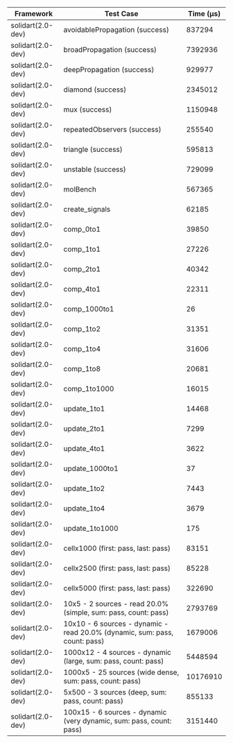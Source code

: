 | Framework | Test Case | Time (μs) |
| --- | --- | --- |
| solidart(2.0-dev) | avoidablePropagation (success) | 837294 |
| solidart(2.0-dev) | broadPropagation (success) | 7392936 |
| solidart(2.0-dev) | deepPropagation (success) | 929977 |
| solidart(2.0-dev) | diamond (success) | 2345012 |
| solidart(2.0-dev) | mux (success) | 1150948 |
| solidart(2.0-dev) | repeatedObservers (success) | 255540 |
| solidart(2.0-dev) | triangle (success) | 595813 |
| solidart(2.0-dev) | unstable (success) | 729099 |
| solidart(2.0-dev) | molBench | 567365 |
| solidart(2.0-dev) | create_signals | 62185 |
| solidart(2.0-dev) | comp_0to1 | 39850 |
| solidart(2.0-dev) | comp_1to1 | 27226 |
| solidart(2.0-dev) | comp_2to1 | 40342 |
| solidart(2.0-dev) | comp_4to1 | 22311 |
| solidart(2.0-dev) | comp_1000to1 | 26 |
| solidart(2.0-dev) | comp_1to2 | 31351 |
| solidart(2.0-dev) | comp_1to4 | 31606 |
| solidart(2.0-dev) | comp_1to8 | 20681 |
| solidart(2.0-dev) | comp_1to1000 | 16015 |
| solidart(2.0-dev) | update_1to1 | 14468 |
| solidart(2.0-dev) | update_2to1 | 7299 |
| solidart(2.0-dev) | update_4to1 | 3622 |
| solidart(2.0-dev) | update_1000to1 | 37 |
| solidart(2.0-dev) | update_1to2 | 7443 |
| solidart(2.0-dev) | update_1to4 | 3679 |
| solidart(2.0-dev) | update_1to1000 | 175 |
| solidart(2.0-dev) | cellx1000 (first: pass, last: pass) | 83151 |
| solidart(2.0-dev) | cellx2500 (first: pass, last: pass) | 85228 |
| solidart(2.0-dev) | cellx5000 (first: pass, last: pass) | 322690 |
| solidart(2.0-dev) | 10x5 - 2 sources - read 20.0% (simple, sum: pass, count: pass) | 2793769 |
| solidart(2.0-dev) | 10x10 - 6 sources - dynamic - read 20.0% (dynamic, sum: pass, count: pass) | 1679006 |
| solidart(2.0-dev) | 1000x12 - 4 sources - dynamic (large, sum: pass, count: pass) | 5448594 |
| solidart(2.0-dev) | 1000x5 - 25 sources (wide dense, sum: pass, count: pass) | 10176910 |
| solidart(2.0-dev) | 5x500 - 3 sources (deep, sum: pass, count: pass) | 855133 |
| solidart(2.0-dev) | 100x15 - 6 sources - dynamic (very dynamic, sum: pass, count: pass) | 3151440 |
